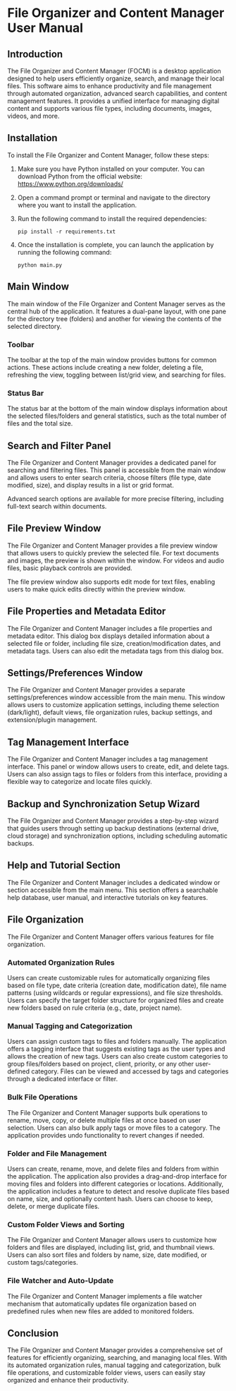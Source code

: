 # File Organizer and Content Manager User Manual

## Introduction

The File Organizer and Content Manager (FOCM) is a desktop application designed to help users efficiently organize, search, and manage their local files. This software aims to enhance productivity and file management through automated organization, advanced search capabilities, and content management features. It provides a unified interface for managing digital content and supports various file types, including documents, images, videos, and more.

## Installation

To install the File Organizer and Content Manager, follow these steps:

1. Make sure you have Python installed on your computer. You can download Python from the official website: https://www.python.org/downloads/

2. Open a command prompt or terminal and navigate to the directory where you want to install the application.

3. Run the following command to install the required dependencies:

   ```
   pip install -r requirements.txt
   ```

4. Once the installation is complete, you can launch the application by running the following command:

   ```
   python main.py
   ```

## Main Window

The main window of the File Organizer and Content Manager serves as the central hub of the application. It features a dual-pane layout, with one pane for the directory tree (folders) and another for viewing the contents of the selected directory.

### Toolbar

The toolbar at the top of the main window provides buttons for common actions. These actions include creating a new folder, deleting a file, refreshing the view, toggling between list/grid view, and searching for files.

### Status Bar

The status bar at the bottom of the main window displays information about the selected files/folders and general statistics, such as the total number of files and the total size.

## Search and Filter Panel

The File Organizer and Content Manager provides a dedicated panel for searching and filtering files. This panel is accessible from the main window and allows users to enter search criteria, choose filters (file type, date modified, size), and display results in a list or grid format.

Advanced search options are available for more precise filtering, including full-text search within documents.

## File Preview Window

The File Organizer and Content Manager provides a file preview window that allows users to quickly preview the selected file. For text documents and images, the preview is shown within the window. For videos and audio files, basic playback controls are provided.

The file preview window also supports edit mode for text files, enabling users to make quick edits directly within the preview window.

## File Properties and Metadata Editor

The File Organizer and Content Manager includes a file properties and metadata editor. This dialog box displays detailed information about a selected file or folder, including file size, creation/modification dates, and metadata tags. Users can also edit the metadata tags from this dialog box.

## Settings/Preferences Window

The File Organizer and Content Manager provides a separate settings/preferences window accessible from the main menu. This window allows users to customize application settings, including theme selection (dark/light), default views, file organization rules, backup settings, and extension/plugin management.

## Tag Management Interface

The File Organizer and Content Manager includes a tag management interface. This panel or window allows users to create, edit, and delete tags. Users can also assign tags to files or folders from this interface, providing a flexible way to categorize and locate files quickly.

## Backup and Synchronization Setup Wizard

The File Organizer and Content Manager provides a step-by-step wizard that guides users through setting up backup destinations (external drive, cloud storage) and synchronization options, including scheduling automatic backups.

## Help and Tutorial Section

The File Organizer and Content Manager includes a dedicated window or section accessible from the main menu. This section offers a searchable help database, user manual, and interactive tutorials on key features.

## File Organization

The File Organizer and Content Manager offers various features for file organization.

### Automated Organization Rules

Users can create customizable rules for automatically organizing files based on file type, date criteria (creation date, modification date), file name patterns (using wildcards or regular expressions), and file size thresholds. Users can specify the target folder structure for organized files and create new folders based on rule criteria (e.g., date, project name).

### Manual Tagging and Categorization

Users can assign custom tags to files and folders manually. The application offers a tagging interface that suggests existing tags as the user types and allows the creation of new tags. Users can also create custom categories to group files/folders based on project, client, priority, or any other user-defined category. Files can be viewed and accessed by tags and categories through a dedicated interface or filter.

### Bulk File Operations

The File Organizer and Content Manager supports bulk operations to rename, move, copy, or delete multiple files at once based on user selection. Users can also bulk apply tags or move files to a category. The application provides undo functionality to revert changes if needed.

### Folder and File Management

Users can create, rename, move, and delete files and folders from within the application. The application also provides a drag-and-drop interface for moving files and folders into different categories or locations. Additionally, the application includes a feature to detect and resolve duplicate files based on name, size, and optionally content hash. Users can choose to keep, delete, or merge duplicate files.

### Custom Folder Views and Sorting

The File Organizer and Content Manager allows users to customize how folders and files are displayed, including list, grid, and thumbnail views. Users can also sort files and folders by name, size, date modified, or custom tags/categories.

### File Watcher and Auto-Update

The File Organizer and Content Manager implements a file watcher mechanism that automatically updates file organization based on predefined rules when new files are added to monitored folders.

## Conclusion

The File Organizer and Content Manager provides a comprehensive set of features for efficiently organizing, searching, and managing local files. With its automated organization rules, manual tagging and categorization, bulk file operations, and customizable folder views, users can easily stay organized and enhance their productivity.